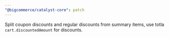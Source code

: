 ```yaml
---
"@bigcommerce/catalyst-core": patch
---
```


Split coupon discounts and regular discounts from summary items, use totla `cart.discountedAmount` for discounts.
